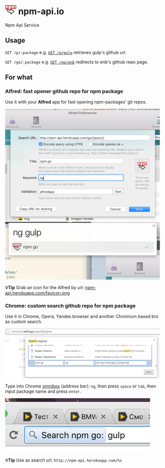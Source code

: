 # ![logo](favicon.png) npm-api.io
Npm Api Service

## Usage

`GET /p/:package` e.g. [`GET /p/gulp`](http://npm-api.herokuapp.com/p/gulp)
retrieves gulp's github url.

`GET /go/:package` e.g. [`GET /go/enb`](http://npm-api.herokuapp.com/go/enb)
redirects to enb's github repo page.

## For what
### Alfred: fast opener github repo for npm package
Use it with your **Alfred** app for fast opening npm-packages' git repos.

![Alfred.app npm-go — setup](alfred-setup.png)
![Alfred.app npm-go — use](alfred-use.png)

**💡Tip** Grab an icon for the Alfred by url: [npm-api.herokuapp.com/favicon.png](http://npm-api.herokuapp.com/favicon.png)

### Chrome: custom search github repo for npm package
Use it in Chrome, Opera, Yandex.browser and another Chromium based bro as custom search.

![Chrome.app npm-go — setup](chrome-setup.png)

Type into Chrome [omnibox](http://www.makeuseof.com/tag/11-quick-tricks-to-become-a-chrome-omnibox-power-user/) (address bar): `ng`, then press `space` or `tab`, then input package name and press `enter`.

![Chrome.app npm-go — use](chrome-use.png)

**💡Tip** Use as search url: `http://npm-api.herokuapp.com/%s`